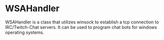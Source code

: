 # WSAHandler
WSAHandler is a class that utilizes winsock to establish a tcp connection to IRC/Twitch-Chat servers. It can be used to program chat bots for windows operating systems.
